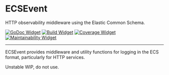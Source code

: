 # ECSEvent

HTTP observability middleware using the Elastic Common Schema.

[![GoDoc Widget]][GoDoc] [![Build Widget]][Build] [![Coverage Widget]][Coverage] [![Maintainability Widget]][Maintainability]

----

ECSEvent provides middleware and utility functions for logging in the ECS format,
particularly for HTTP services.

Unstable WIP, do not use.

[GoDoc]: https://godoc.org/github.com/sporkmonger/ecsevent
[GoDoc Widget]: https://godoc.org/github.com/sporkmonger/ecsevent?status.svg
[Build]: https://circleci.com/gh/sporkmonger/ecsevent
[Build Widget]: https://circleci.com/gh/sporkmonger/ecsevent.svg?style=shield
[Coverage]: https://codeclimate.com/github/sporkmonger/ecsevent/test_coverage
[Coverage Widget]: https://api.codeclimate.com/v1/badges/ea480b15351abcccc0dd/test_coverage
[Maintainability]: https://codeclimate.com/github/sporkmonger/ecsevent/maintainability
[Maintainability Widget]: https://api.codeclimate.com/v1/badges/ea480b15351abcccc0dd/maintainability
